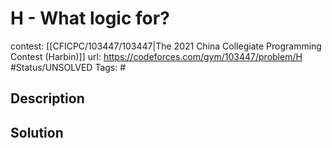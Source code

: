 # H - What logic for?

contest: [[CFICPC/103447/103447|The 2021 China Collegiate Programming Contest (Harbin)]]
url: https://codeforces.com/gym/103447/problem/H
#Status/UNSOLVED
Tags: #

## Description

## Solution

